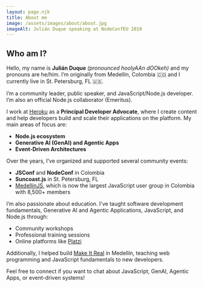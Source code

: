```yaml
---
layout: page.njk
title: About me
image: /assets/images/about/about.jpg
imageAlt: Julián Duque speaking at NodeConfEU 2019
---
```


## Who am I?

Hello, my name is **Julián Duque** _(pronounced hoolyAAn dOOkeh)_ and my pronouns are he/him. I’m originally from Medellín, Colombia 🇨🇴 and I currently live in St. Petersburg, FL 🇺🇸.

I’m a community leader, public speaker, and JavaScript/Node.js developer. I’m also an official Node.js collaborator (Emeritus).

I work at [Heroku](https://heroku.com) as a **Principal Developer Advocate**, where I create content and help developers build and scale their applications on the platform. My main areas of focus are:

- **Node.js ecosystem**
- **Generative AI (GenAI) and Agentic Apps**
- **Event-Driven Architectures**

Over the years, I’ve organized and supported several community events:

- **JSConf** and **NodeConf** in Colombia
- **Suncoast.js** in St. Petersburg, FL
- [MedellinJS](https://www.meetup.com/medellinjs/), which is now the largest JavaScript user group in Colombia with 8,500+ members

I’m also passionate about education. I’ve taught software development fundamentals, Generative AI and Agentic Applications, JavaScript, and Node.js through:

- Community workshops
- Professional training sessions
- Online platforms like [Platzi](https://platzi.com/)

Additionally, I helped build [Make It Real](https://makeitreal.camp/) in Medellín, teaching web programming and JavaScript fundamentals to new developers.

Feel free to connect if you want to chat about JavaScript, GenAI, Agentic Apps, or event-driven systems!
